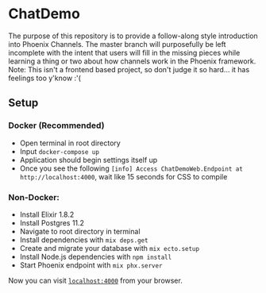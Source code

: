 # ChatDemo
The purpose of this repository is to provide a follow-along style introduction into Phoenix Channels. The master branch will purposefully be left incomplete with the intent that users will fill in the missing pieces while learning a thing or two about how channels work in the Phoenix framework. Note: This isn't a frontend based project, so don't judge it so hard... it has feelings too y'know :'(

## Setup

### Docker (Recommended)
* Open terminal in root directory
* Input `docker-compose up`
* Application should begin settings itself up
* Once you see the following `[info] Access ChatDemoWeb.Endpoint at http://localhost:4000`, wait like 15 seconds for CSS to compile

### Non-Docker:
* Install Elixir 1.8.2
* Install Postgres 11.2
* Navigate to root directory in terminal
* Install dependencies with `mix deps.get`
* Create and migrate your database with `mix ecto.setup`
* Install Node.js dependencies with `npm install`
* Start Phoenix endpoint with `mix phx.server`

Now you can visit [`localhost:4000`](http://localhost:4000) from your browser.